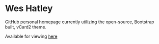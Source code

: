 # Wes Hatley

GitHub personal homepage currently utilizing the open-source, Bootstrap built, vCard2 theme.

Available for viewing [here](https://quadrimegistus.github.io)
